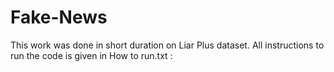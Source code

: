 # Fake-News

This work was done in short duration  on Liar Plus dataset. All instructions to run the code is given in How to run.txt :
